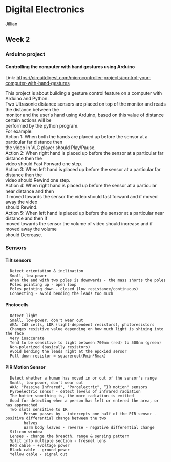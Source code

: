 # Digital Electronics
Jillian

## Week 2

### Arduino project
#### Controlling the computer with hand gestures using Arduino 
Link: https://circuitdigest.com/microcontroller-projects/control-your-computer-with-hand-gestures<br />
      
This project is about building a gesture control feature on a computer with Arduino and Python.<br />
Two Ultrasonic distance sensors are placed on top of the monitor and reads the distance between the<br /> 
monitor and the user's hand using Arduino, based on this value of distance certain actions will be<br />
performed by the python program.<br />
For example:<br />
      Action 1: When both the hands are placed up before the sensor at a particular far distance then<br /> 
                the video in VLC player should Play/Pause.<br />
      Action 2: When right hand is placed up before the sensor at a particular far distance then the<br /> 
                video should Fast Forward one step.<br />
      Action 3: When left hand is placed up before the sensor at a particular far distance then the<br /> 
                video should Rewind one step.<br />
      Action 4: When right hand is placed up before the sensor at a particular near distance and then<br /> 
                if moved towards the sensor the video should fast forward and if moved away the video<br /> 
                should Rewind.<br />
      Action 5: When left hand is placed up before the sensor at a particular near distance and then if<br /> 
                moved towards the sensor the volume of video should increase and if moved away the volume<br /> 
                should Decrease.<br />

### Sensors
#### Tilt sensors
      Detect orientation & inclination
      Small, low-power
      When the end with two poles is downwards - the mass shorts the poles
      Poles pointing up - open loop
      Poles pointing down - closed (low resistance/continuous)
      Connecting - avoid bending the leads too much
      
#### Photocells
      Detect light
      Small, low-power, don't wear out
      AKA: CdS cells, LDR (light-dependent resistors), photoresistors
      Changes resistive value depending on how much light is shining into the face
      Very inaccurate
      Tend to be sensitive to light between 700nm (red) to 500nm (green)
      Non-polarized (basically resistors)
      Avoid bending the leads right at the epoxied sersor
      Pull-down-resistor = squareroot(Rmin*Rmax)

#### PIR Motion Sensor
      Detect whether a human has moved in or out of the sensor's range
      Small, low-power, don't wear out
      AKA: "Passive Infrared", "Pyroelectric", “IR motion" sensors
      Pyroelectric sensor - detect levels of infrared radiation
      The hotter something is, the more radiation is emitted
      Good for detecting when a person has left or entered the area, or has approached
      Two slots sensitive to IR
            Person passes by - intercepts one half of the PIR sensor - positive differential change between the two
            halves
            Warm body leaves - reverse - negative differential change
      Silicon window
      Lenses - change the breadth, range & sensing pattern
      Split into multiple section - fresnel lens
      Red cable - +voltage power
      Black cable - ground power
      Yellow cable - signal out
